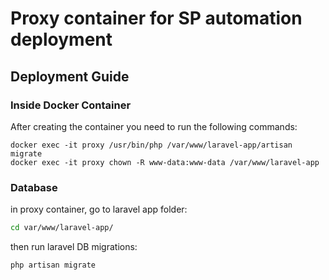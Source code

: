 # Proxy container for SP automation deployment
## Deployment Guide

### Inside Docker Container
After creating the container you need to run the following commands:
```
docker exec -it proxy /usr/bin/php /var/www/laravel-app/artisan migrate
docker exec -it proxy chown -R www-data:www-data /var/www/laravel-app
```


### Database
in proxy container, go to laravel app folder: 
```bash
cd var/www/laravel-app/
```

then run laravel DB migrations:

```php 
php artisan migrate
```

